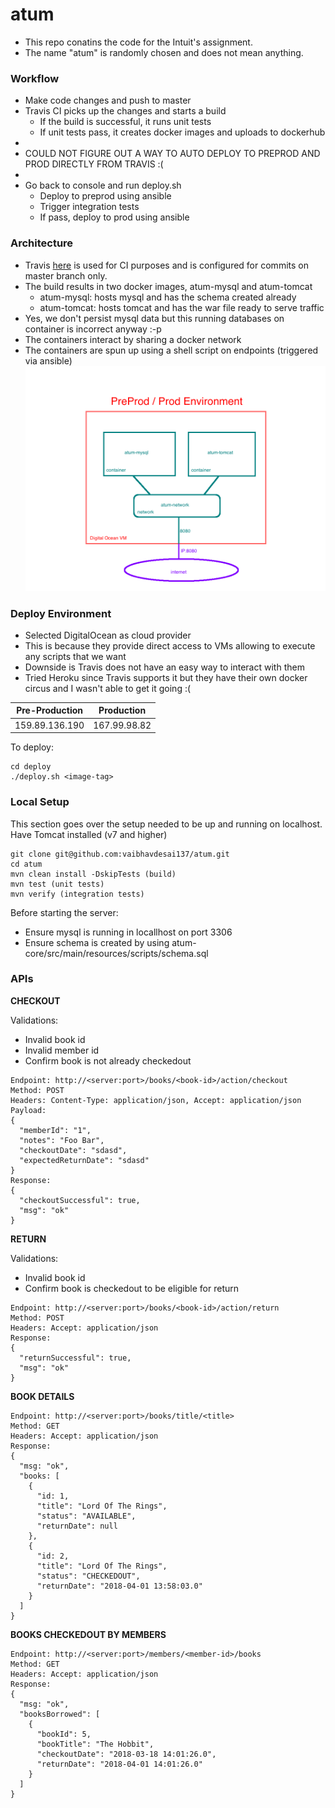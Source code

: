 # atum

- This repo conatins the code for the Intuit's assignment. 
- The name "atum" is randomly chosen and does not mean anything.

### Workflow
- Make code changes and push to master
- Travis CI picks up the changes and starts a build
  - If the build is successful, it runs unit tests
  - If unit tests pass, it creates docker images and uploads to dockerhub
-  
- COULD NOT FIGURE OUT A WAY TO AUTO DEPLOY TO PREPROD AND PROD DIRECTLY FROM TRAVIS :(
-
- Go back to console and run deploy.sh
  - Deploy to preprod using ansible
  - Trigger integration tests
  - If pass, deploy to prod using ansible

### Architecture
- Travis [here](https://travis-ci.org/vaibhavdesai137/atum) is used for CI purposes and is configured for commits on master branch only.
- The build results in two docker images, atum-mysql and atum-tomcat
  - atum-mysql: hosts mysql and has the schema created already
  - atum-tomcat: hosts tomcat and has the war file ready to serve traffic
- Yes, we don't persist mysql data but this running databases on container is incorrect anyway :-p
- The containers interact by sharing a docker network
- The containers are spun up using a shell script on endpoints (triggered via ansible)
![Alt text](arch.png?raw=true "Title")

### Deploy Environment
- Selected DigitalOcean as cloud provider
- This is because they provide direct access to VMs allowing to execute any scripts that we want
- Downside is Travis does not have an easy way to interact with them
- Tried Heroku since Travis supports it but they have their own docker circus and I wasn't able to get it going :(

Pre-Production | Production
--- | ---
159.89.136.190 | 167.99.98.82

To deploy:
```
cd deploy
./deploy.sh <image-tag>
```

### Local Setup
This section goes over the setup needed to be up and running on localhost. Have Tomcat installed (v7 and higher)
```
git clone git@github.com:vaibhavdesai137/atum.git
cd atum
mvn clean install -DskipTests (build)
mvn test (unit tests)
mvn verify (integration tests)
```
Before starting the server:
- Ensure mysql is running in locallhost on port 3306
- Ensure schema is created by using atum-core/src/main/resources/scripts/schema.sql

### APIs
**CHECKOUT**

Validations:
- Invalid book id
- Invalid member id
- Confirm book is not already checkedout

```
Endpoint: http://<server:port>/books/<book-id>/action/checkout
Method: POST
Headers: Content-Type: application/json, Accept: application/json
Payload: 
{
  "memberId": "1",
  "notes": "Foo Bar",
  "checkoutDate": "sdasd",
  "expectedReturnDate": "sdasd"
}
Response:
{
  "checkoutSuccessful": true,
  "msg": "ok"
}
```

**RETURN**

Validations:
- Invalid book id
- Confirm book is checkedout to be eligible for return

```
Endpoint: http://<server:port>/books/<book-id>/action/return
Method: POST
Headers: Accept: application/json
Response:
{
  "returnSuccessful": true,
  "msg": "ok"
}
```

**BOOK DETAILS**
```
Endpoint: http://<server:port>/books/title/<title>
Method: GET
Headers: Accept: application/json
Response:
{
  "msg: "ok",
  "books: [
    {
      "id: 1,
      "title": "Lord Of The Rings",
      "status": "AVAILABLE",
      "returnDate": null
    },
    {
      "id: 2,
      "title": "Lord Of The Rings",
      "status": "CHECKEDOUT",
      "returnDate": "2018-04-01 13:58:03.0"
    }
  ]  
}
```

**BOOKS CHECKEDOUT BY MEMBERS**
```
Endpoint: http://<server:port>/members/<member-id>/books
Method: GET
Headers: Accept: application/json
Response:
{
  "msg: "ok",
  "booksBorrowed": [
    {
      "bookId": 5,
      "bookTitle": "The Hobbit",
      "checkoutDate": "2018-03-18 14:01:26.0",
      "returnDate": "2018-04-01 14:01:26.0"
    }
  ]
}
```

